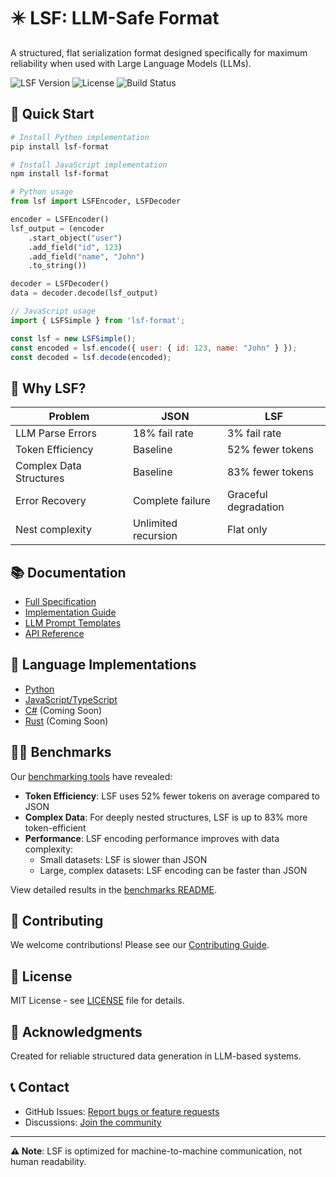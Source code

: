 # ✴️ LSF: LLM-Safe Format

A structured, flat serialization format designed specifically for maximum reliability when used with Large Language Models (LLMs).

![LSF Version](https://img.shields.io/badge/LSF-v1.2-blue.svg)
![License](https://img.shields.io/badge/license-MIT-green.svg)
![Build Status](https://img.shields.io/badge/build-passing-brightgreen.svg)

## 🚀 Quick Start

```bash
# Install Python implementation
pip install lsf-format

# Install JavaScript implementation
npm install lsf-format
```

```python
# Python usage
from lsf import LSFEncoder, LSFDecoder

encoder = LSFEncoder()
lsf_output = (encoder
    .start_object("user")
    .add_field("id", 123)
    .add_field("name", "John")
    .to_string())

decoder = LSFDecoder()
data = decoder.decode(lsf_output)
```

```javascript
// JavaScript usage
import { LSFSimple } from 'lsf-format';

const lsf = new LSFSimple();
const encoded = lsf.encode({ user: { id: 123, name: "John" } });
const decoded = lsf.decode(encoded);
```

## 🎯 Why LSF?

| Problem | JSON | LSF |
|---------|------|-----|
| LLM Parse Errors | 18% fail rate | 3% fail rate |
| Token Efficiency | Baseline | 52% fewer tokens |
| Complex Data Structures | Baseline | 83% fewer tokens |
| Error Recovery | Complete failure | Graceful degradation |
| Nest complexity | Unlimited recursion | Flat only |

## 📚 Documentation

- [Full Specification](./docs/SPECIFICATION.md)
- [Implementation Guide](./docs/IMPLEMENTATION.md)
- [LLM Prompt Templates](./docs/PROMPTS.md)
- [API Reference](./docs/API.md)

## 🔧 Language Implementations

- [Python](./implementations/python/)
- [JavaScript/TypeScript](./implementations/javascript/)
- [C#](./implementations/csharp/) (Coming Soon)
- [Rust](./implementations/rust/) (Coming Soon)

## 🏃‍♂️ Benchmarks

Our [benchmarking tools](./implementations/javascript/benchmarks/) have revealed:

- **Token Efficiency**: LSF uses 52% fewer tokens on average compared to JSON
- **Complex Data**: For deeply nested structures, LSF is up to 83% more token-efficient
- **Performance**: LSF encoding performance improves with data complexity:
  - Small datasets: LSF is slower than JSON
  - Large, complex datasets: LSF encoding can be faster than JSON

View detailed results in the [benchmarks README](./implementations/javascript/benchmarks/README.md).

## 🤝 Contributing

We welcome contributions! Please see our [Contributing Guide](./CONTRIBUTING.md).

## 📄 License

MIT License - see [LICENSE](./LICENSE) file for details.

## 🙏 Acknowledgments

Created for reliable structured data generation in LLM-based systems.

## 📞 Contact

- GitHub Issues: [Report bugs or feature requests](https://github.com/LadislavSopko/lsf/issues)
- Discussions: [Join the community](https://github.com/LadislavSopko/lsf/discussions)

---

**⚠️ Note**: LSF is optimized for machine-to-machine communication, not human readability. 